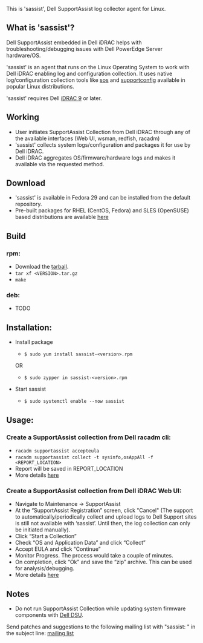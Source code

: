 This is 'sassist', Dell SupportAssist log collector agent for Linux.

## What is 'sassist'?
Dell SupportAssist embedded in Dell iDRAC helps with troubleshooting/debugging issues with Dell PowerEdge Server hardware/OS.

'sassist' is an agent that runs on the Linux Operating System to work with Dell iDRAC enabling log and configuration collection. It uses native log/configuration collection tools like [sos](https://github.com/sosreport/sos) and [supportconfig](https://www.suse.com/c/free_tools/supportconfig-linux/) available in popular Linux distributions.

'sassist' requires Dell [iDRAC 9](https://www.dell.com/support/article/us/en/19/sln308699/idrac-9-versions-and-release-notes) or later.

## Working
 - User initiates SupportAssist Collection from Dell iDRAC through any
	of the available interfaces (Web UI, wsman, redfish, racadm)
 - 'sassist' collects system logs/configuration and packages it for use by Dell iDRAC.
 - Dell iDRAC aggregates OS/firmware/hardware logs and makes it available via the requested method.

## Download
- 'sassist' is available in Fedora 29 and can be installed from the default repository.
- Pre-built packages for RHEL (CentOS, Fedora) and SLES (OpenSUSE) based distributions are available [here](https://github.com/dell/sassist/releases)

## Build
### rpm:
- Download the [tarball](https://github.com/dell/sassist/releases/latest).
- `tar xf <VERSION>.tar.gz`
- `make`

### deb:
- TODO

## Installation:
- Install package
  - `$ sudo yum install sassist-<version>.rpm`

  OR
  - `$ sudo zypper in sassist-<version>.rpm`
- Start sassist
  - `$ sudo systemctl enable --now sassist`

## Usage:
### Create a SupportAssist collection from Dell racadm cli:
- `racadm supportassist accepteula`
- `racadm supportassist collect -t sysinfo,osAppAll -f <REPORT_LOCATION>`
- Report will be saved in REPORT_LOCATION
- More details [here](https://www.dell.com/support/manuals/us/en/04/idrac9-lifecycle-controller-v3.00.00.00/idrac_3.00.00.00_racadm/supportassist?guid=guid-c7de9746-8581-4994-8dfe-1804237a10e3&lang=en-us)

### Create a SupportAssist collection from Dell iDRAC Web UI:
- Navigate to Maintenance -> SupportAssist
- At the “SupportAssist Registration” screen, click "Cancel" (The support to automatically/periodically collect and upload logs to Dell Support sites is still not available with ‘sassist’. Until then, the log collection can only be initiated manually).
- Click “Start a Collection”
- Check “OS and Application Data” and click “Collect”
- Accept EULA and click “Continue”
- Monitor Progress. The process would take a couple of minutes.
- On completion, click “Ok” and save the “zip” archive. This can be used for analysis/debugging.
- More details [here](https://www.dell.com/support/article/dm/en/dmdhs1/sln306670/how-to-manually-create-the-supportassist-collection-with-idrac-9-?lang=en)

## Notes
- Do not run SupportAssist Collection while updating system firmware components with [Dell DSU](https://linux.dell.com/repo/hardware/dsu/).

Send patches and suggestions to the following mailing list with "sassist: " in the subject line:
[mailing list](https://lists.us.dell.com/mailman/listinfo/linux-poweredge)
